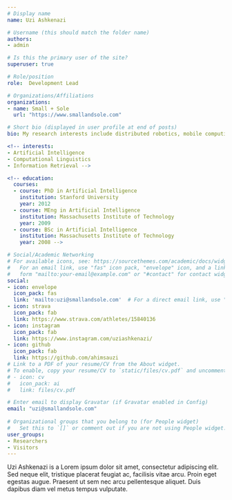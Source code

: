 ```yaml
---
# Display name
name: Uzi Ashkenazi

# Username (this should match the folder name)
authors:
- admin

# Is this the primary user of the site?
superuser: true

# Role/position
role:  Development Lead

# Organizations/Affiliations
organizations:
- name: Small + Sole
  url: "https://www.smallandsole.com"

# Short bio (displayed in user profile at end of posts)
bio: My research interests include distributed robotics, mobile computing and programmable matter.

<!-- interests:
- Artificial Intelligence
- Computational Linguistics
- Information Retrieval -->

<!-- education:
  courses:
  - course: PhD in Artificial Intelligence
    institution: Stanford University
    year: 2012
  - course: MEng in Artificial Intelligence
    institution: Massachusetts Institute of Technology
    year: 2009
  - course: BSc in Artificial Intelligence
    institution: Massachusetts Institute of Technology
    year: 2008 -->

# Social/Academic Networking
# For available icons, see: https://sourcethemes.com/academic/docs/widgets/#icons
#   For an email link, use "fas" icon pack, "envelope" icon, and a link in the
#   form "mailto:your-email@example.com" or "#contact" for contact widget.
social:
- icon: envelope
  icon_pack: fas
  link: 'mailto:uzi@smallandsole.com'  # For a direct email link, use "#contact".
- icon: strava
  icon_pack: fab
  link: https://www.strava.com/athletes/15840136
- icon: instagram
  icon_pack: fab
  link: https://www.instagram.com/uziashkenazi/
- icon: github
  icon_pack: fab
  link: https://github.com/ahimsauzi
# Link to a PDF of your resume/CV from the About widget.
# To enable, copy your resume/CV to `static/files/cv.pdf` and uncomment the lines below.  
# - icon: cv
#   icon_pack: ai
#   link: files/cv.pdf

# Enter email to display Gravatar (if Gravatar enabled in Config)
email: "uzi@smallandsole.com"
  
# Organizational groups that you belong to (for People widget)
#   Set this to `[]` or comment out if you are not using People widget.  
user_groups:
- Researchers
- Visitors
---
```


Uzi Ashkenazi is a Lorem ipsum dolor sit amet, consectetur adipiscing elit. Sed neque elit, tristique placerat feugiat ac, facilisis vitae arcu. Proin eget egestas augue. Praesent ut sem nec arcu pellentesque aliquet. Duis dapibus diam vel metus tempus vulputate. 
